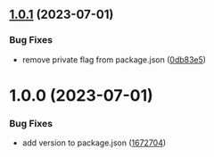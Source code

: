## [1.0.1](https://github.com/finando/typescript-config/compare/1.0.0...1.0.1) (2023-07-01)


### Bug Fixes

* remove private flag from package.json ([0db83e5](https://github.com/finando/typescript-config/commit/0db83e5bcf76bedffe104500357dda8f3c5933e3))

# 1.0.0 (2023-07-01)


### Bug Fixes

* add version to package.json ([1672704](https://github.com/finando/typescript-config/commit/1672704d3f6799d7ab8805ee4108aed7530d4608))
